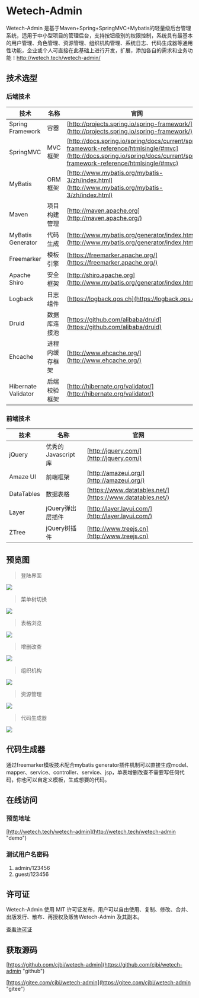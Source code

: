 # Wetech-Admin

Wetech-Admin 是基于Maven+Spring+SpringMVC+Mybatis的轻量级后台管理系统，适用于中小型项目的管理后台，支持按钮级别的权限控制，系统具有最基本的用户管理、角色管理、资源管理、组织机构管理、系统日志、代码生成器等通用性功能，企业或个人可直接在此基础上进行开发，扩展，添加各自的需求和业务功能！http://wetech.tech/wetech-admin/

## 技术选型
### 后端技术
技术 | 名称 | 官网
----|------|----
Spring Framework | 容器 | [http://projects.spring.io/spring-framework/](http://projects.spring.io/spring-framework/)
SpringMVC | MVC框架 | [http://docs.spring.io/spring/docs/current/spring-framework-reference/htmlsingle/#mvc](http://docs.spring.io/spring/docs/current/spring-framework-reference/htmlsingle/#mvc)
MyBatis | ORM框架 | [http://www.mybatis.org/mybatis-3/zh/index.html](http://www.mybatis.org/mybatis-3/zh/index.html)
Maven | 项目构建管理 | [http://maven.apache.org](http://maven.apache.org/)
MyBatis Generator | 代码生成 | [http://www.mybatis.org/generator/index.html](http://www.mybatis.org/generator/index.html)
Freemarker | 模板引擎 | [https://freemarker.apache.org/](https://freemarker.apache.org/)
Apache Shiro | 安全框架 | [http://shiro.apache.org](http://www.mybatis.org/generator/index.html)
Logback | 日志组件 | [https://logback.qos.ch](https://logback.qos.ch/)
Druid | 数据库连接池 | [https://github.com/alibaba/druid](https://github.com/alibaba/druid)
Ehcache | 进程内缓存框架 | [http://www.ehcache.org/](http://www.ehcache.org/)
Hibernate Validator | 后端校验框架 | [http://hibernate.org/validator/](http://hibernate.org/validator/)

### 前端技术
技术 | 名称 | 官网
----|------|----
jQuery | 优秀的Javascript库 | [http://jquery.com/](http://jquery.com/)
Amaze UI | 前端框架 | [http://amazeui.org/](http://amazeui.org/)
DataTables | 数据表格 | [https://www.datatables.net/](https://www.datatables.net/)
Layer | jQuery弹出层插件 | [http://layer.layui.com/](http://layer.layui.com/)
ZTree | jQuery树插件 | [http://www.treejs.cn](http://www.treejs.cn)

## 预览图

> 登陆界面

![](http://wetech-admin.image.alimmdn.com/1.gif)

> 菜单树切换

![](http://wetech-admin.image.alimmdn.com/2.gif)

> 表格浏览

![](http://wetech-admin.image.alimmdn.com/3.gif)

> 增删改查

![](http://wetech-admin.image.alimmdn.com/4.gif)

> 组织机构

![](http://wetech-admin.image.alimmdn.com/5.gif)

> 资源管理

![](http://wetech-admin.image.alimmdn.com/6.gif)

> 代码生成器

![](http://wetech-admin.image.alimmdn.com/7.PNG)

## 代码生成器

通过freemarker模板技术配合mybatis generator插件机制可以直接生成model、mapper、service、controller、service、jsp，单表增删改查不需要写任何代码，你也可以自定义模板，生成想要的代码。

## 在线访问

### 预览地址

[http://wetech.tech/wetech-admin](http://wetech.tech/wetech-admin "demo")

### 测试用户名密码
1. admin/123456
2. guest/123456

## 许可证

Wetech-Admin 使用 MIT 许可证发布，用户可以自由使用、复制、修改、合并、出版发行、散布、再授权及贩售Wetech-Admin 及其副本。

[查看许可证](https://github.com/cjbi/wetech-admin/blob/master/LICENSE "LICENSE")

## 获取源码

 [https://github.com/cjbi/wetech-admin](https://github.com/cjbi/wetech-admin "github")

 [https://gitee.com/cjbi/wetech-admin](https://gitee.com/cjbi/wetech-admin "gitee")

